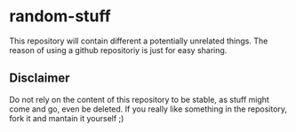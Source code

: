 # random-stuff

This repository will contain different a potentially unrelated things. The
reason of using a github repositoriy is just for easy sharing.

## Disclaimer

Do not rely on the content of this repository to be stable, as stuff might
come and go, even be deleted. If you really like something in the repository,
fork it and mantain it yourself ;)
